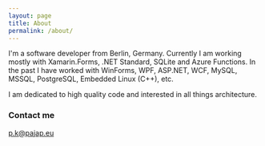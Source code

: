 ```yaml
---
layout: page
title: About
permalink: /about/
---
```


I'm a software developer from Berlin, Germany. Currently I am working mostly with Xamarin.Forms, .NET Standard, SQLite and Azure Functions. In the past I have worked with WinForms, WPF, ASP.NET, WCF, MySQL, MSSQL, PostgreSQL, Embedded Linux (C++), etc.

I am dedicated to high quality code and interested in all things architecture.

### Contact me

[p.k@pajap.eu](mailto:p.k@pajap.eu)
